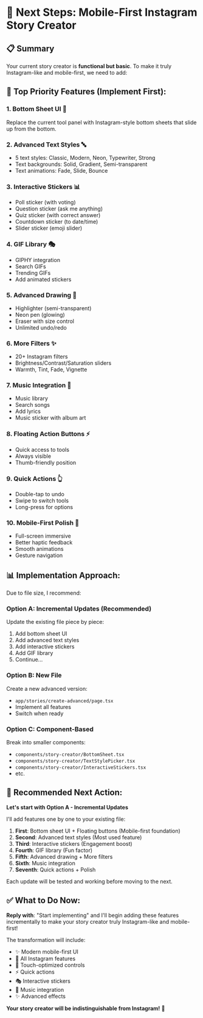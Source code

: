 # 🎯 Next Steps: Mobile-First Instagram Story Creator

## 📋 Summary

Your current story creator is **functional but basic**. To make it truly Instagram-like and mobile-first, we need to add:

## 🚀 Top Priority Features (Implement First):

### 1. **Bottom Sheet UI** 📱
Replace the current tool panel with Instagram-style bottom sheets that slide up from the bottom.

### 2. **Advanced Text Styles** 🔤
- 5 text styles: Classic, Modern, Neon, Typewriter, Strong
- Text backgrounds: Solid, Gradient, Semi-transparent
- Text animations: Fade, Slide, Bounce

### 3. **Interactive Stickers** 📊
- Poll sticker (with voting)
- Question sticker (ask me anything)
- Quiz sticker (with correct answer)
- Countdown sticker (to date/time)
- Slider sticker (emoji slider)

### 4. **GIF Library** 🎭
- GIPHY integration
- Search GIFs
- Trending GIFs
- Add animated stickers

### 5. **Advanced Drawing** 🎨
- Highlighter (semi-transparent)
- Neon pen (glowing)
- Eraser with size control
- Unlimited undo/redo

### 6. **More Filters** ✨
- 20+ Instagram filters
- Brightness/Contrast/Saturation sliders
- Warmth, Tint, Fade, Vignette

### 7. **Music Integration** 🎵
- Music library
- Search songs
- Add lyrics
- Music sticker with album art

### 8. **Floating Action Buttons** ⚡
- Quick access to tools
- Always visible
- Thumb-friendly position

### 9. **Quick Actions** 👆
- Double-tap to undo
- Swipe to switch tools
- Long-press for options

### 10. **Mobile-First Polish** 💎
- Full-screen immersive
- Better haptic feedback
- Smooth animations
- Gesture navigation

## 📊 Implementation Approach:

Due to file size, I recommend:

### Option A: **Incremental Updates** (Recommended)
Update the existing file piece by piece:
1. Add bottom sheet UI
2. Add advanced text styles
3. Add interactive stickers
4. Add GIF library
5. Continue...

### Option B: **New File**
Create a new advanced version:
- `app/stories/create-advanced/page.tsx`
- Implement all features
- Switch when ready

### Option C: **Component-Based**
Break into smaller components:
- `components/story-creator/BottomSheet.tsx`
- `components/story-creator/TextStylePicker.tsx`
- `components/story-creator/InteractiveStickers.tsx`
- etc.

## 🎯 Recommended Next Action:

**Let's start with Option A - Incremental Updates**

I'll add features one by one to your existing file:

1. **First**: Bottom sheet UI + Floating buttons (Mobile-first foundation)
2. **Second**: Advanced text styles (Most used feature)
3. **Third**: Interactive stickers (Engagement boost)
4. **Fourth**: GIF library (Fun factor)
5. **Fifth**: Advanced drawing + More filters
6. **Sixth**: Music integration
7. **Seventh**: Quick actions + Polish

Each update will be tested and working before moving to the next.

## ✅ What to Do Now:

**Reply with**: "Start implementing" and I'll begin adding these features incrementally to make your story creator truly Instagram-like and mobile-first!

The transformation will include:
- ✨ Modern mobile-first UI
- 🎨 All Instagram features
- 📱 Touch-optimized controls
- ⚡ Quick actions
- 🎭 Interactive stickers
- 🎵 Music integration
- ✨ Advanced effects

**Your story creator will be indistinguishable from Instagram!** 🚀
